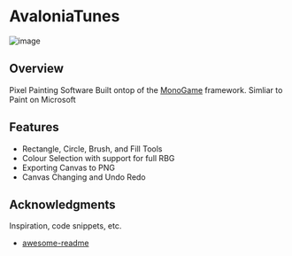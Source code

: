 # AvaloniaTunes

![image](https://github.com/user-attachments/assets/71f86077-1a45-4305-91ab-8e2c14e460c1)


## Overview

Pixel Painting Software Built ontop of the [MonoGame](https://monogame.net/) framework. Simliar to Paint on Microsoft

## Features

- Rectangle, Circle, Brush, and Fill Tools
- Colour Selection with support for full RBG
- Exporting Canvas to PNG
- Canvas Changing and Undo Redo


## Acknowledgments

Inspiration, code snippets, etc.
* [awesome-readme](https://github.com/matiassingers/awesome-readme)
